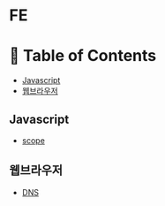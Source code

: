 # FE

# 📝 Table of Contents

- [Javascript](#javascript)
- [웹브라우저](#웹브라우저)

## Javascript

- [scope](FE/JAVASCRIPT.md#scope)

## 웹브라우저

- [DNS](네트워크/네트워크.md#dns)
